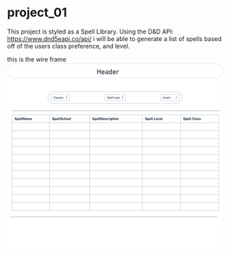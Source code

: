 # project_01
This project is styled as a Spell Library. Using the D&D API: https://www.dnd5eapi.co/api/ i will be able to generate a list of spells based off of the users class preference, and level.

this is the wire frame ![wireframe](/css/img/project01%20-%20Window.png)

